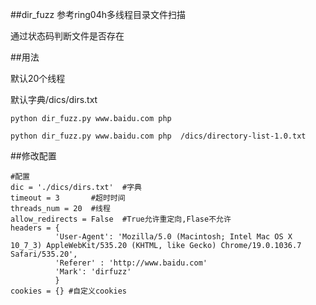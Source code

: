 ##dir_fuzz
参考ring04h多线程目录文件扫描

通过状态码判断文件是否存在

##用法

默认20个线程

默认字典/dics/dirs.txt

```
python dir_fuzz.py www.baidu.com php

python dir_fuzz.py www.baidu.com php  /dics/directory-list-1.0.txt

```
##修改配置

```
#配置
dic = './dics/dirs.txt'  #字典
timeout = 3       #超时时间
threads_num = 20  #线程
allow_redirects = False  #True允许重定向,Flase不允许
headers = {
		  'User-Agent': 'Mozilla/5.0 (Macintosh; Intel Mac OS X 10_7_3) AppleWebKit/535.20 (KHTML, like Gecko) Chrome/19.0.1036.7 Safari/535.20',
	      'Referer' : 'http://www.baidu.com'
          'Mark': 'dirfuzz'
          }
cookies = {} #自定义cookies
```